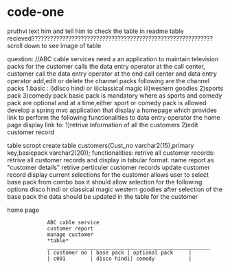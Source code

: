 # code-one
pruthvi text him and tell him to check the table in readme
table recieved???????????????????????????????????????????????????????????
scroll down to see image of table


question:
//ABC cable services need a an application to maintain television packs for the customer calls the data entry operator at the call center, customer call the data entry operator 
at the end call center and data entry operator add,edit or delete the channel packs following are the channel packs
1.basic :
i)disco hindi or ii)classical magic iii)western goodies
2)sports pack 
3)comedy pack
basic pack is mandatory where as sports and comedy pack are optional and at a time,either sport or comedy pack is allowed 
develop a spring mvc application that display a homepage which provides link to perform the following functionalities 
to data entry operator 
the home page display link to:
1)retrive information of all the customers 
2)edit customer record 

table scropt 
create table customers(Cust_no varchar2(15),primary key,basicpack varchar2(20));
functionalities: 
retrive all customer records:
retrive all customer records and display in tabular format. name report as "customer details"
retrive perticuler customer records
update customer record
display current selections for the customer 
allows user to select base pack from combo box it should allow selection for the following options
disco hindi or classical magic 
western goodies
after selection of the base pack the data should be updated in the table for the customer


home page 


                 ABC cable service 
                 customer report 
                 manage customer 
                 *table*
                 _____________________________________________________
                 | customer no | base pack | optional pack     |
                 | c001        | disco hindi| comedy           |
                 
